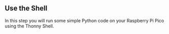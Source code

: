 ## Use the Shell

In this step you will run some simple Python code on your Raspberry Pi Pico using the Thonny Shell. 

